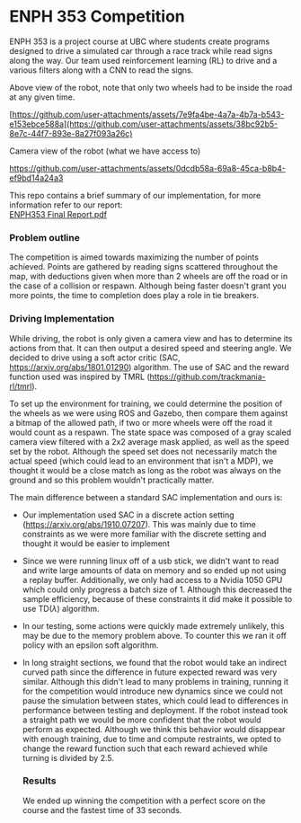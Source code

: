 # ENPH 353 Competition

ENPH 353 is a project course at UBC where students create programs
designed to drive a simulated car through a race track while read signs along the way. Our team used reinforcement learning (RL)
to drive and a various filters along with a CNN to read the signs.

Above view of the robot, note that only two wheels had to be inside the road at any given time. <br />

[https://github.com/user-attachments/assets/7e9fa4be-4a7a-4b7a-b543-e153ebce588a](https://github.com/user-attachments/assets/38bc92b5-8e7c-44f7-893e-8a27f093a26c)

Camera view of the robot (what we have access to) <br />

https://github.com/user-attachments/assets/0dcdb58a-69a8-45ca-b8b4-ef9bd14a24a3

This repo contains a brief summary of our implementation, for more information refer to our report: <br /> [ENPH353 Final Report.pdf](https://github.com/user-attachments/files/16322865/ENPH353.Final.Report.pdf)

### Problem outline

The competition is aimed towards maximizing the number of points achieved. Points are gathered by reading signs scattered throughout the map, with deductions given when more than 2 wheels are off the road or in the case of a collision or respawn. Although being faster doesn't grant you more points, the time to completion does play a role in tie breakers.

### Driving Implementation

While driving, the robot is only given a camera view and has to determine its actions from that. It can then output a desired speed and steering angle.
We decided to drive using a soft actor critic (SAC, https://arxiv.org/abs/1801.01290) algorithm. The use of SAC and the reward function used was inspired by TMRL (https://github.com/trackmania-rl/tmrl).

To set up the environment for training, we could determine the position of the wheels as we were using ROS and Gazebo, then compare them against a bitmap of the allowed path, if two or more wheels were off the road it would count as a respawn. The state space was composed of a gray scaled camera view filtered with a 2x2 average mask applied, as well as the speed set by the robot. Although the speed set does not necessarily match the actual speed (which could lead to an environment that isn't a MDP), we thought it would be a close match as long as the robot was always on the ground and so this problem wouldn't practically matter.

The main difference between a standard SAC implementation and ours is:

* Our implementation used SAC in a discrete action setting (https://arxiv.org/abs/1910.07207). This was mainly due to time constraints as we were more familiar with the discrete setting and thought it would be easier to implement
* Since we were running linux off of a usb stick, we didn't want to read and write large amounts of data on memory and so ended up not using a replay buffer. Additionally, we only had access to a Nvidia 1050 GPU which could only progress a batch size of 1. Although this decreased the sample efficiency, because of these constraints it did make it possible to use TD($\lambda$) algorithm.
* In our testing, some actions were quickly made extremely unlikely, this may be due to the memory problem above. To counter this we ran it off policy with an epsilon soft algorithm.
* In long straight sections, we found that the robot would take an indirect curved path since the difference in future expected reward was very similar. Although this didn't lead to many problems in training, running it for the competition would introduce new dynamics since we could not pause the simulation between states, which could lead to differences in performance between testing and deployment. If the robot instead took a straight path we would be more confident that the robot would perform as expected. Although we think this behavior would disappear with enough training, due to time and compute restraints, we opted to change the reward function such that each reward achieved while turning is divided by 2.5.

  ### Results

  We ended up winning the competition with a perfect score on the course and the fastest time of 33 seconds.
